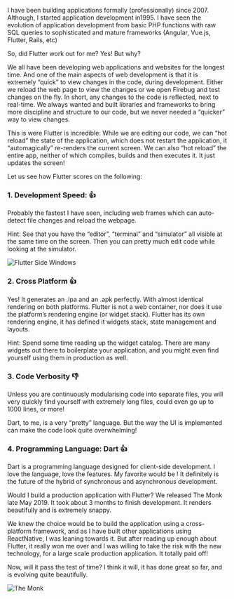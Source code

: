 I have been building applications formally (professionally) since 2007. Although, I started application development in1995. I have seen the evolution of application development from basic PHP functions with raw SQL queries to sophisticated and mature frameworks (Angular, Vue.js, Flutter, Rails, etc)

So, did Flutter work out for me?
Yes! But why?

We all have been developing web applications and websites for the longest time. And one of the main aspects of web development is that it is extremely “quick” to view changes in the code, during development. Either we reload the web page to view the changes or we open Firebug and test changes on the fly. In short, any changes to the code is reflected, next to real-time. We always wanted and built libraries and frameworks to bring more discipline and structure to our code, but we never needed a “quicker” way to view changes.

This is were Flutter is incredible: While we are editing our code, we can “hot reload” the state of the application, which does not restart the application, it “automagically” re-renders the current screen. We can also “hot reload” the entire app, neither of which compiles, builds and then executes it. It just updates the screen!

Let us see how Flutter scores on the following:

### 1. Development Speed: 👍
Probably the fastest I have seen, including web frames which can auto-detect file changes and reload the webpage.

Hint: See that you have the “editor”, “terminal” and “simulator” all visible at the same time on the screen. Then you can pretty much edit code while looking at the simulator.

![Flutter Side Windows](https://i.imgur.com/l15x1tG.png)


### 2. Cross Platform 👍

Yes! It generates an .ipa and an .apk perfectly. With almost identical rendering on both platforms. Flutter is not a web container, nor does it use the platform’s rendering engine (or widget stack). Flutter has its own rendering engine, it has defined it widgets stack, state management and layouts.

Hint: Spend some time reading up the widget catalog. There are many widgets out there to boilerplate your application, and you might even find yourself using them in production as well.

### 3. Code Verbosity 👎

Unless you are continuously modularising code into separate files, you will very quickly find yourself with extremely long files, could even go up to 1000 lines, or more!

Dart, to me, is a very “pretty” language. But the way the UI is implemented can make the code look quite overwhelming!

### 4. Programming Language: Dart 👍

Dart is a programming language designed for client-side development. I love the language, love the features. My favorite would be <Future> ! It definitely is the future of the hybrid of synchronous and asynchronous development.

Would I build a production application with Flutter?
We released The Monk late May 2019. It took about 3 months to finish development. It renders beautifully and is extremely snappy.

We knew the choice would be to build the application using a cross-platform framework, and as I have built other applications using ReactNative, I was leaning towards it. But after reading up enough about Flutter, it really won me over and I was willing to take the risk with the new technology, for a large scale production application. It totally paid off!

Now, will it pass the test of time? I think it will, it has done great so far, and is evolving quite beautifully.

![The Monk](https://i.imgur.com/oLf19NK.png)